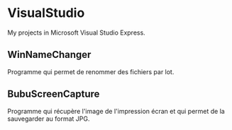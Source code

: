 # VisualStudio
My projects in Microsoft Visual Studio Express.

## WinNameChanger

Programme qui permet de renommer des fichiers par lot.

## BubuScreenCapture

Programme qui récupère l'image de l'impression écran et qui permet de la sauvegarder au format JPG.
